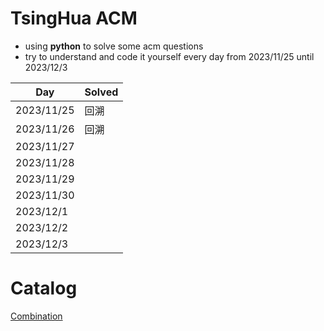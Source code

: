 # TsingHua ACM
- using **python** to solve some acm questions
- try to understand and code it yourself every day from 2023/11/25 until 2023/12/3

| Day        | Solved |
| ---------- | ------ |
| 2023/11/25 | 回溯   |
| 2023/11/26 | 回溯   |
| 2023/11/27 |        |
| 2023/11/28 |        |
| 2023/11/29 |        |
| 2023/11/30 |        |
| 2023/12/1  |        |
| 2023/12/2  |        |
| 2023/12/3  |        |

# Catalog
[Combination](./Combination/Combination.md)